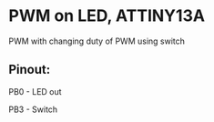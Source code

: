# PWM on LED, ATTINY13A

PWM with changing duty of PWM using switch

## Pinout:

PB0 - LED out

PB3 - Switch

